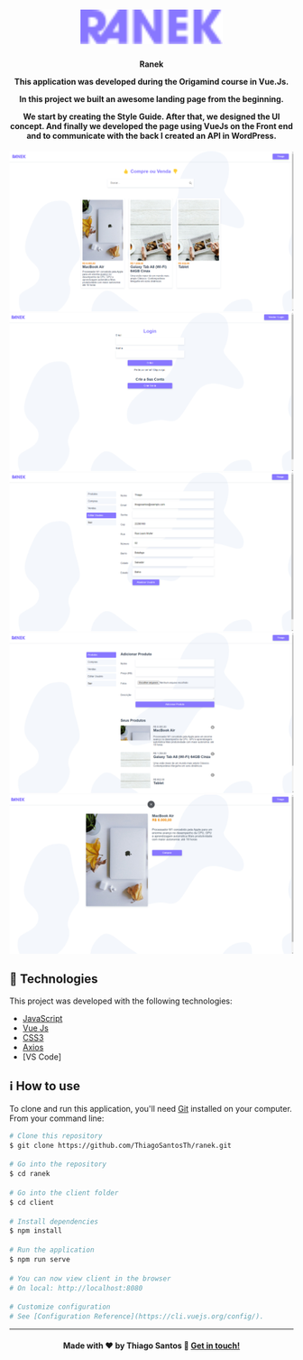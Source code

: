 <h1 align="center" >
    <img width="50%"; alt="Logo" src="src/assets/ranek.svg" />
    <br>
</h1>

<h4 align="center">
  <p>Ranek</p>
  
  <p>This application was developed during the Origamind course in Vue.Js.</p>

  <p>
 In this project we built an awesome landing page from the beginning. 

  We start by creating the Style Guide. After that, we designed the UI concept. And finally we developed the page using VueJs on the Front end and to communicate with the back I created an API in WordPress.

  </p>
</h4>

<p align="center">
  <img alt="Home" src="public/home.png">
  <img alt="Home" src="public/login.png">
  <img alt="Home" src="public/editar.png">
  <img alt="Home" src="public/produtos.png">
  <img alt="Home" src="public/comprar.png">
</p>

## :rocket: Technologies

This project was developed with the following technologies:

-  [JavaScript](https://developer.mozilla.org/pt-BR/docs/Web/JavaScript)
-  [Vue Js](https://vuejs.org/)
-  [CSS3](https://developer.mozilla.org/pt-BR/docs/Web/CSS)
-  [Axios](https://github.com/axios/axios)
-  [VS Code]

## :information_source: How to use

To clone and run this application, you'll need [Git](https://git-scm.com) installed on your computer. From your command line:

```bash
# Clone this repository
$ git clone https://github.com/ThiagoSantosTh/ranek.git

# Go into the repository
$ cd ranek

# Go into the client folder
$ cd client

# Install dependencies
$ npm install

# Run the application
$ npm run serve

# You can now view client in the browser
# On local: http://localhost:8080

# Customize configuration
# See [Configuration Reference](https://cli.vuejs.org/config/).
```

---

<h4 align="center">
    Made with ♥ by Thiago Santos 👋 <a href="https://www.linkedin.com/in/thiago-santos-966064187/" target="_blank">Get in touch!</a>
</h4>
